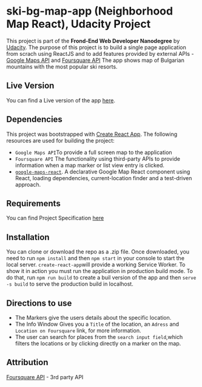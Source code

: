 # ski-bg-map-app (Neighborhood Map React), Udacity Project

This project is part of the __Frond-End Web Developer Nanodegree__ by [Udacity](https://in.udacity.com/). The purpose of this project is to build a single page application from scrach using ReactJS and to add features provided by external APIs - [Google Maps API](https://cloud.google.com/maps-platform/) and [Foursquare API](https://developer.foursquare.com/)
The app shows map of Bulgarian mountains with the most popular ski resorts.

## Live Version
You can find a Live version of the app [here]().

## Dependencies 
This project was bootstrapped with [Create React App](https://github.com/facebookincubator/create-react-app).
The following resources are used for building the project:
- `Google Maps API`To provide a full screen map to the application
- `Foursquare API` The functionality using third-party APIs to provide information when a map marker or list view entry is clicked.
- [`google-maps-react`](https://www.npmjs.com/package/google-maps-react). A declarative Google Map React component using React, loading dependencies, current-location finder and a test-driven approach.

## Requirements
You can find Project Specification [here](https://review.udacity.com/#!/rubrics/1351/view)

## Installation
You can clone or download the repo as a .zip file. Once downloaded, you need to run `npm install` and then `npm start` in your console to start the local server. `create-react-app`will provide a working Service Worker. To show it in action you must run the application in production build mode. To do that, run `npm run build` to create a buil version of the app and then `serve -s build` to serve the production build in localhost.

## Directions to use
- The Markers give the users details about the specific location.
- The Info Window Gives you a `Title` of the location, an `Adress` and `Location on Foursquare` link, for more information.
- The user can search for places from the `search input field`,which filters the locations or by clicking directly on a marker on the map.

## Attribution

[Foursquare API](https://developer.foursquare.com/) - 3rd party API

